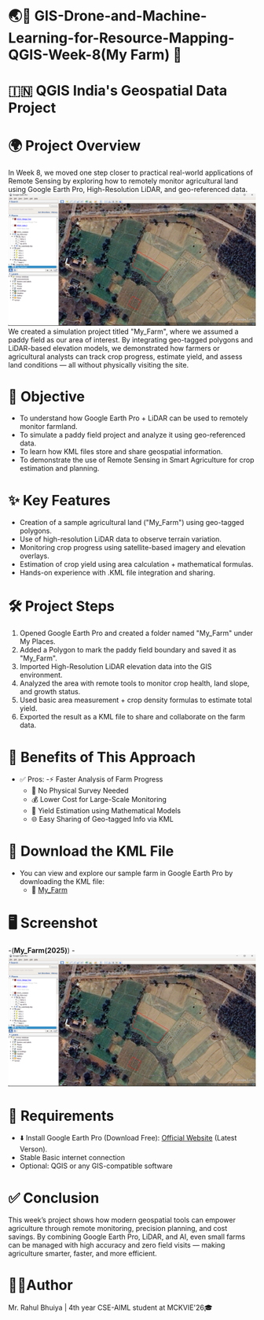 # 🌏📗 GIS-Drone-and-Machine-Learning-for-Resource-Mapping-QGIS-Week-8(My Farm) 🗾
#  🇮🇳 QGIS India's Geospatial Data Project

# 🌍 Project Overview
In Week 8, we moved one step closer to practical real-world applications of Remote Sensing by exploring how to remotely monitor agricultural land using Google Earth Pro, High-Resolution LiDAR, and geo-referenced data.
![My_Farm(2025)](https://github.com/RBhuiya/GIS-Drone-and-Machine-Learning-for-Resource-Mapping-QGIS-Week-8-My-Farm-/blob/53bfd46b0ed48436f67eb3e7771eb6d57207056d/Screenshot/My_Farm(2025).png)
We created a simulation project titled "My_Farm", where we assumed a paddy field as our area of interest. By integrating geo-tagged polygons and LiDAR-based elevation models, we demonstrated how farmers or agricultural analysts can track crop progress, estimate yield, and assess land conditions — all without physically visiting the site.

# 🎯 Objective
- To understand how Google Earth Pro + LiDAR can be used to remotely monitor farmland. 
- To simulate a paddy field project and analyze it using geo-referenced data.
- To learn how KML files store and share geospatial information.
- To demonstrate the use of Remote Sensing in Smart Agriculture for crop estimation and planning.

# ✨ Key Features
- Creation of a sample agricultural land ("My_Farm") using geo-tagged polygons.
- Use of high-resolution LiDAR data to observe terrain variation.
- Monitoring crop progress using satellite-based imagery and elevation overlays.
- Estimation of crop yield using area calculation + mathematical formulas.
- Hands-on experience with .KML file integration and sharing.

# 🛠️ Project Steps
1. Opened Google Earth Pro and created a folder named "My_Farm" under My Places.
2. Added a Polygon to mark the paddy field boundary and saved it as "My_Farm".
3. Imported High-Resolution LiDAR elevation data into the GIS environment.
4. Analyzed the area with remote tools to monitor crop health, land slope, and growth status.
5. Used basic area measurement + crop density formulas to estimate total yield.
6. Exported the result as a KML file to share and collaborate on the farm data.

# 🧪 Benefits of This Approach
- ✅ Pros:
  -⚡ Faster Analysis of Farm Progress
  - 🚫 No Physical Survey Needed
  - 💰 Lower Cost for Large-Scale Monitoring
  - 📐 Yield Estimation using Mathematical Models
  - 🌐 Easy Sharing of Geo-tagged Info via KML

# 📁 Download the KML File
- You can view and explore our sample farm in Google Earth Pro by downloading the KML file:
  - 📌 [My_Farm](https://github.com/RBhuiya/GIS-Drone-and-Machine-Learning-for-Resource-Mapping-QGIS-Week-8-My-Farm-/blob/53bfd46b0ed48436f67eb3e7771eb6d57207056d/Main%20(Source%20Data%20File)/My_Farm.kml)

# 🖥️ Screenshot
-(**My_Farm(2025)**)
  -![My_Farm(2025)](https://github.com/RBhuiya/GIS-Drone-and-Machine-Learning-for-Resource-Mapping-QGIS-Week-8-My-Farm-/blob/53bfd46b0ed48436f67eb3e7771eb6d57207056d/Screenshot/My_Farm(2025).png)

# 📝 Requirements
- ⬇️ Install Google Earth Pro (Download Free): [Official Website](https://www.google.com/intl/en_in/earth/about/versions/#download-pro) (Latest Verson).
- Stable Basic internet connection
- Optional: QGIS or any GIS-compatible software

# ✅ Conclusion
This week’s project shows how modern geospatial tools can empower agriculture through remote monitoring, precision planning, and cost savings. 
By combining Google Earth Pro, LiDAR, and AI, even small farms can be managed with high accuracy and zero field visits — making agriculture smarter, faster, and more efficient.

# 👨‍💼Author
Mr. Rahul Bhuiya | 4th year CSE-AIML student at MCKVIE'26🎓



